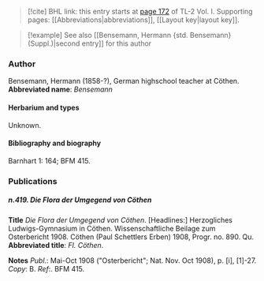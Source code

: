> [!cite] BHL link: this entry starts at [page 172](https://www.biodiversitylibrary.org/page/33120303) of TL-2 Vol. I.
> Supporting pages: [[Abbreviations|abbreviations]], [[Layout key|layout key]].

> [!example] See also [[Bensemann, Hermann {std. Bensemann} (Suppl.)|second entry]] for this author

### Author

Bensemann, Hermann (1858-?), German highschool teacher at Cöthen. 
**Abbreviated name**: *Bensemann*

#### Herbarium and types

Unknown.

#### Bibliography and biography

Barnhart 1: 164; BFM 415.

### Publications

##### n.419. Die Flora der Umgegend von Cöthen

**Title**
*Die Flora der Umgegend von Cöthen*. \[Headlines:\] Herzogliches Ludwigs-Gymnasium in Cöthen. Wissenschaftliche Beilage zum Osterbericht 1908. Cöthen (Paul Schettlers Erben) 1908, Progr. no. 890. Qu.
**Abbreviated title**: *Fl. Cöthen*.

**Notes**
*Publ*.: Mai-Oct 1908 ("Osterbericht"; Nat. Nov. Oct 1908), p. \[i\], \[1\]-27. *Copy*: B.
*Ref*:. BFM 415.

